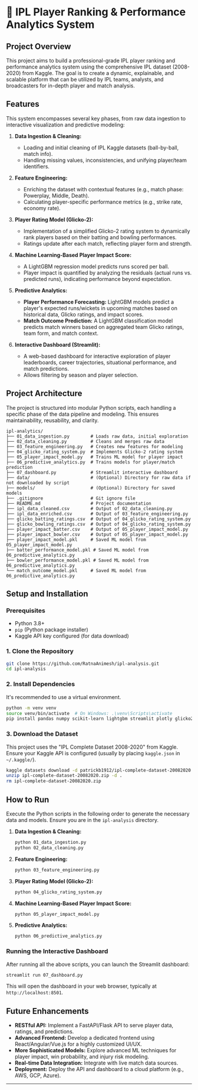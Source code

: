 # 🏏 IPL Player Ranking & Performance Analytics System

## Project Overview

This project aims to build a professional-grade IPL player ranking and performance analytics system using the comprehensive IPL dataset (2008-2020) from Kaggle. The goal is to create a dynamic, explainable, and scalable platform that can be utilized by IPL teams, analysts, and broadcasters for in-depth player and match analysis.

## Features

This system encompasses several key phases, from raw data ingestion to interactive visualization and predictive modeling:

1.  **Data Ingestion & Cleaning:**
    *   Loading and initial cleaning of IPL Kaggle datasets (ball-by-ball, match info).
    *   Handling missing values, inconsistencies, and unifying player/team identifiers.

2.  **Feature Engineering:**
    *   Enriching the dataset with contextual features (e.g., match phase: Powerplay, Middle, Death).
    *   Calculating player-specific performance metrics (e.g., strike rate, economy rate).

3.  **Player Rating Model (Glicko-2):**
    *   Implementation of a simplified Glicko-2 rating system to dynamically rank players based on their batting and bowling performances.
    *   Ratings update after each match, reflecting player form and strength.

4.  **Machine Learning-Based Player Impact Score:**
    *   A LightGBM regression model predicts runs scored per ball.
    *   Player impact is quantified by analyzing the residuals (actual runs vs. predicted runs), indicating performance beyond expectation.

5.  **Predictive Analytics:**
    *   **Player Performance Forecasting:** LightGBM models predict a player's expected runs/wickets in upcoming matches based on historical data, Glicko ratings, and impact scores.
    *   **Match Outcome Prediction:** A LightGBM classification model predicts match winners based on aggregated team Glicko ratings, team form, and match context.

6.  **Interactive Dashboard (Streamlit):**
    *   A web-based dashboard for interactive exploration of player leaderboards, career trajectories, situational performance, and match predictions.
    *   Allows filtering by season and player selection.

## Project Architecture

The project is structured into modular Python scripts, each handling a specific phase of the data pipeline and modeling. This ensures maintainability, reusability, and clarity.

```
ipl-analytics/
├── 01_data_ingestion.py        # Loads raw data, initial exploration
├── 02_data_cleaning.py         # Cleans and merges raw data
├── 03_feature_engineering.py   # Creates new features for modeling
├── 04_glicko_rating_system.py  # Implements Glicko-2 rating system
├── 05_player_impact_model.py   # Trains ML model for player impact
├── 06_predictive_analytics.py  # Trains models for player/match prediction
├── 07_dashboard.py             # Streamlit interactive dashboard
├── data/                       # (Optional) Directory for raw data if not downloaded by script
├── models/                     # (Optional) Directory for saved models
├── .gitignore                  # Git ignore file
├── README.md                   # Project documentation
├── ipl_data_cleaned.csv        # Output of 02_data_cleaning.py
├── ipl_data_enriched.csv       # Output of 03_feature_engineering.py
├── glicko_batting_ratings.csv  # Output of 04_glicko_rating_system.py
├── glicko_bowling_ratings.csv  # Output of 04_glicko_rating_system.py
├── player_impact_batter.csv    # Output of 05_player_impact_model.py
├── player_impact_bowler.csv    # Output of 05_player_impact_model.py
├── player_impact_model.pkl     # Saved ML model from 05_player_impact_model.py
├── batter_performance_model.pkl # Saved ML model from 06_predictive_analytics.py
├── bowler_performance_model.pkl # Saved ML model from 06_predictive_analytics.py
└── match_outcome_model.pkl     # Saved ML model from 06_predictive_analytics.py
```

## Setup and Installation

### Prerequisites

*   Python 3.8+
*   `pip` (Python package installer)
*   Kaggle API key configured (for data download)

### 1. Clone the Repository

```bash
git clone https://github.com/RatnaAnimesh/ipl-analysis.git
cd ipl-analysis
```

### 2. Install Dependencies

It's recommended to use a virtual environment.

```bash
python -m venv venv
source venv/bin/activate  # On Windows: .\venv\Scripts\activate
pip install pandas numpy scikit-learn lightgbm streamlit plotly glicko2 joblib
```

### 3. Download the Dataset

This project uses the "IPL Complete Dataset 2008-2020" from Kaggle. Ensure your Kaggle API is configured (usually by placing `kaggle.json` in `~/.kaggle/`).

```bash
kaggle datasets download -d patrickb1912/ipl-complete-dataset-20082020
unzip ipl-complete-dataset-20082020.zip -d .
rm ipl-complete-dataset-20082020.zip
```

## How to Run

Execute the Python scripts in the following order to generate the necessary data and models. Ensure you are in the `ipl-analysis` directory.

1.  **Data Ingestion & Cleaning:**
    ```bash
    python 01_data_ingestion.py
    python 02_data_cleaning.py
    ```

2.  **Feature Engineering:**
    ```bash
    python 03_feature_engineering.py
    ```

3.  **Player Rating Model (Glicko-2):**
    ```bash
    python 04_glicko_rating_system.py
    ```

4.  **Machine Learning-Based Player Impact Score:**
    ```bash
    python 05_player_impact_model.py
    ```

5.  **Predictive Analytics:**
    ```bash
    python 06_predictive_analytics.py
    ```

### Running the Interactive Dashboard

After running all the above scripts, you can launch the Streamlit dashboard:

```bash
streamlit run 07_dashboard.py
```

This will open the dashboard in your web browser, typically at `http://localhost:8501`.

## Future Enhancements

*   **RESTful API:** Implement a FastAPI/Flask API to serve player data, ratings, and predictions.
*   **Advanced Frontend:** Develop a dedicated frontend using React/Angular/Vue.js for a highly customized UI/UX.
*   **More Sophisticated Models:** Explore advanced ML techniques for player impact, win probability, and injury risk modeling.
*   **Real-time Data Integration:** Integrate with live match data sources.
*   **Deployment:** Deploy the API and dashboard to a cloud platform (e.g., AWS, GCP, Azure).

---
